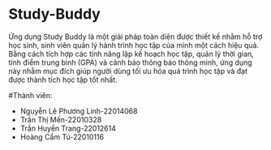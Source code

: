 # Study-Buddy
Ứng dụng Study Buddy là một giải pháp toàn diện được thiết kế nhằm hỗ trợ học sinh, sinh viên quản lý hành trình học tập của mình một cách hiệu quả. Bằng cách tích hợp các tính năng lập kế hoạch học tập, quản lý thời gian, tính điểm trung bình (GPA) và cảnh báo thông báo thông minh, ứng dụng này nhằm mục đích giúp người dùng tối ưu hóa quá trình học tập và đạt được thành tích học tập tốt nhất.

#Thành viên:
- Nguyễn Lê Phương Linh-22014068
- Trần Thị Mến-22010328
- Trần Huyền Trang-22012614
- Hoàng Cẩm Tú-22010116	

